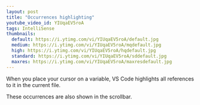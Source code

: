 ```yaml
---
layout: post
title: "Occurrences highlighting"
youtube_video_id: YIUqaEV5roA
tags: IntelliSense
thumbnails:
  default: https://i.ytimg.com/vi/YIUqaEV5roA/default.jpg
  medium: https://i.ytimg.com/vi/YIUqaEV5roA/mqdefault.jpg
  high: https://i.ytimg.com/vi/YIUqaEV5roA/hqdefault.jpg
  standard: https://i.ytimg.com/vi/YIUqaEV5roA/sddefault.jpg
  maxres: https://i.ytimg.com/vi/YIUqaEV5roA/maxresdefault.jpg
---
```


When you place your cursor on a variable, VS Code highlights all references to it in the current file.

These occurrences are also shown in the scrollbar.
